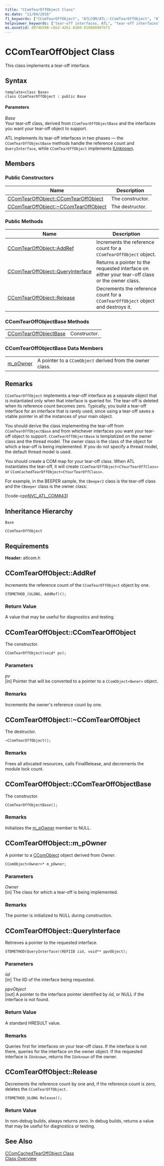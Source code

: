 ```yaml
---
title: "CComTearOffObject Class"
ms.date: "11/04/2016"
f1_keywords: ["CComTearOffObject", "ATLCOM/ATL::CComTearOffObject", "ATLCOM/ATL::CComTearOffObject::CComTearOffObject", "ATLCOM/ATL::CComTearOffObject::AddRef", "ATLCOM/ATL::CComTearOffObject::QueryInterface", "ATLCOM/ATL::CComTearOffObject::Release", "ATLCOM/ATL::CComTearOffObjectBase", "ATLCOM/ATL::m_pOwner"]
helpviewer_keywords: ["tear-off interfaces, ATL", "tear-off interfaces", "CComTearOffObject class"]
ms.assetid: d974b598-c6b2-42b1-8360-9190d9d0fbf3
---
```

# CComTearOffObject Class

This class implements a tear-off interface.

## Syntax

```
template<class Base>
class CComTearOffObject : public Base
```

#### Parameters

*Base*<br/>
Your tear-off class, derived from `CComTearOffObjectBase` and the interfaces you want your tear-off object to support.

ATL implements its tear-off interfaces in two phases — the `CComTearOffObjectBase` methods handle the reference count and `QueryInterface`, while `CComTearOffObject` implements [IUnknown](/windows/desktop/api/unknwn/nn-unknwn-iunknown).

## Members

### Public Constructors

|Name|Description|
|----------|-----------------|
|[CComTearOffObject::CComTearOffObject](#ccomtearoffobject)|The constructor.|
|[CComTearOffObject::~CComTearOffObject](#dtor)|The destructor.|

### Public Methods

|Name|Description|
|----------|-----------------|
|[CComTearOffObject::AddRef](#addref)|Increments the reference count for a `CComTearOffObject` object.|
|[CComTearOffObject::QueryInterface](#queryinterface)|Returns a pointer to the requested interface on either your tear-off class or the owner class.|
|[CComTearOffObject::Release](#release)|Decrements the reference count for a `CComTearOffObject` object and destroys it.|

### CComTearOffObjectBase Methods

|||
|-|-|
|[CComTearOffObjectBase](#ccomtearoffobjectbase)|Constructor.|

### CComTearOffObjectBase Data Members

|||
|-|-|
|[m_pOwner](#m_powner)|A pointer to a `CComObject` derived from the owner class.|

## Remarks

`CComTearOffObject` implements a tear-off interface as a separate object that is instantiated only when that interface is queried for. The tear-off is deleted when its reference count becomes zero. Typically, you build a tear-off interface for an interface that is rarely used, since using a tear-off saves a vtable pointer in all the instances of your main object.

You should derive the class implementing the tear-off from `CComTearOffObjectBase` and from whichever interfaces you want your tear-off object to support. `CComTearOffObjectBase` is templatized on the owner class and the thread model. The owner class is the class of the object for which a tear-off is being implemented. If you do not specify a thread model, the default thread model is used.

You should create a COM map for your tear-off class. When ATL instantiates the tear-off, it will create `CComTearOffObject<CYourTearOffClass>` or `CComCachedTearOffObject<CYourTearOffClass>`.

For example, in the BEEPER sample, the `CBeeper2` class is the tear-off class and the `CBeeper` class is the owner class:

[!code-cpp[NVC_ATL_COM#43](../../atl/codesnippet/cpp/ccomtearoffobject-class_1.h)]

## Inheritance Hierarchy

`Base`

`CComTearOffObject`

## Requirements

**Header:** atlcom.h

##  <a name="addref"></a>  CComTearOffObject::AddRef

Increments the reference count of the `CComTearOffObject` object by one.

```
STDMETHOD_(ULONG, AddRef)();
```

### Return Value

A value that may be useful for diagnostics and testing.

##  <a name="ccomtearoffobject"></a>  CComTearOffObject::CComTearOffObject

The constructor.

```
CComTearOffObject(void* pv);
```

### Parameters

*pv*<br/>
[in] Pointer that will be converted to a pointer to a `CComObject<Owner>` object.

### Remarks

Increments the owner's reference count by one.

##  <a name="dtor"></a>  CComTearOffObject::~CComTearOffObject

The destructor.

```
~CComTearOffObject();
```

### Remarks

Frees all allocated resources, calls FinalRelease, and decrements the module lock count.

##  <a name="ccomtearoffobjectbase"></a>  CComTearOffObject::CComTearOffObjectBase

The constructor.

```
CComTearOffObjectBase();
```

### Remarks

Initializes the [m_pOwner](#m_powner) member to NULL.

##  <a name="m_powner"></a>  CComTearOffObject::m_pOwner

A pointer to a [CComObject](../../atl/reference/ccomobject-class.md) object derived from *Owner*.

```
CComObject<Owner>* m_pOwner;
```

### Parameters

*Owner*<br/>
[in] The class for which a tear-off is being implemented.

### Remarks

The pointer is initialized to NULL during construction.

##  <a name="queryinterface"></a>  CComTearOffObject::QueryInterface

Retrieves a pointer to the requested interface.

```
STDMETHOD(QueryInterface)(REFIID iid, void** ppvObject);
```

### Parameters

*iid*<br/>
[in] The IID of the interface being requested.

*ppvObject*<br/>
[out] A pointer to the interface pointer identified by *iid*, or NULL if the interface is not found.

### Return Value

A standard HRESULT value.

### Remarks

Queries first for interfaces on your tear-off class. If the interface is not there, queries for the interface on the owner object. If the requested interface is `IUnknown`, returns the `IUnknown` of the owner.

##  <a name="release"></a>  CComTearOffObject::Release

Decrements the reference count by one and, if the reference count is zero, deletes the `CComTearOffObject`.

```
STDMETHOD_ULONG Release();
```

### Return Value

In non-debug builds, always returns zero. In debug builds, returns a value that may be useful for diagnostics or testing.

## See Also

[CComCachedTearOffObject Class](../../atl/reference/ccomcachedtearoffobject-class.md)<br/>
[Class Overview](../../atl/atl-class-overview.md)
